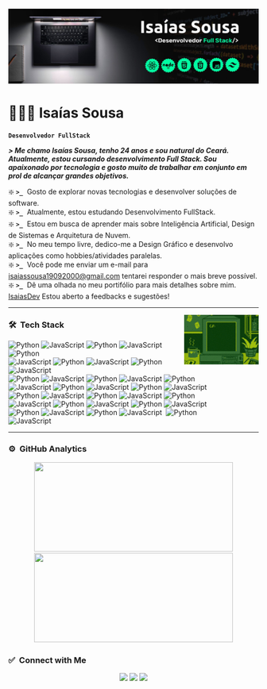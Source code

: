 ![Twitter Banner (1)](https://raw.githubusercontent.com/IsaiasSn7/Site-Meu-Portifolio/refs/heads/main/img/banner-twiter.jpg)

# 👨🏻‍💻 Isaías Sousa

**`Desenvolvedor FullStack`**

***> Me chamo Isaías Sousa, tenho 24 anos e sou natural do Ceará. Atualmente, estou cursando desenvolvimento Full Stack. Sou apaixonado por tecnologia e gosto muito de trabalhar em conjunto em prol de alcançar grandes objetivos.***

❇️ **`>_`** &nbsp;Gosto de explorar novas tecnologias e desenvolver soluções de software.\
❇️ **`>_`** &nbsp;Atualmente, estou estudando Desenvolvimento FullStack.\
❇️ **`>_`** &nbsp;Estou em busca de aprender mais sobre Inteligência Artificial, Design de Sistemas e Arquitetura de Nuvem.\
❇️ **`>_`** &nbsp;No meu tempo livre, dedico-me a Design Gráfico e desenvolvo aplicações como hobbies/atividades paralelas.\
❇️ **`>_`** &nbsp;Você pode me enviar um e-mail para isaiassousa19092000@gmail.com tentarei responder o mais breve possível.\
❇️ **`>_`** &nbsp;Dê uma olhada no meu portifólio para mais detalhes sobre mim. [IsaiasDev](https://site-meu-portifolio.vercel.app/) Estou aberto a feedbacks e sugestões!

---

<img alt="Night Coding" src="https://raw.githubusercontent.com/IsaiasSn7/Site-Meu-Portifolio/refs/heads/main/img/gif-pc.gif" align="right"/>

### 🛠 &nbsp;Tech Stack

![Python](https://img.shields.io/badge/-Python-000000?style=flat&logo=python&logoColor=00FFA3)
![JavaScript](https://img.shields.io/badge/-javascript-000000?style=flat&logo=javascript&logoColor=00FFA3)
![Python](https://img.shields.io/badge/-Python-000000?style=flat&logo=python&logoColor=00FFA3)
![JavaScript](https://img.shields.io/badge/-javascript-000000?style=flat&logo=javascript&logoColor=00FFA3)
![Python](https://img.shields.io/badge/-Python-000000?style=flat&logo=python&logoColor=00FFA3)\
![JavaScript](https://img.shields.io/badge/-javascript-000000?style=flat&logo=javascript&logoColor=00FFA3)
![Python](https://img.shields.io/badge/-Python-000000?style=flat&logo=python&logoColor=00FFA3)
![JavaScript](https://img.shields.io/badge/-javascript-000000?style=flat&logo=javascript&logoColor=00FFA3)
![Python](https://img.shields.io/badge/-Python-000000?style=flat&logo=python&logoColor=00FFA3)
![JavaScript](https://img.shields.io/badge/-javascript-000000?style=flat&logo=javascript&logoColor=00FFA3)\
![Python](https://img.shields.io/badge/-Python-000000?style=flat&logo=python&logoColor=00FFA3)
![JavaScript](https://img.shields.io/badge/-javascript-000000?style=flat&logo=javascript&logoColor=00FFA3)
![Python](https://img.shields.io/badge/-Python-000000?style=flat&logo=python&logoColor=00FFA3)
![JavaScript](https://img.shields.io/badge/-javascript-000000?style=flat&logo=javascript&logoColor=00FFA3)
![Python](https://img.shields.io/badge/-Python-000000?style=flat&logo=python&logoColor=00FFA3)\
![JavaScript](https://img.shields.io/badge/-javascript-000000?style=flat&logo=javascript&logoColor=00FFA3)
![Python](https://img.shields.io/badge/-Python-000000?style=flat&logo=python&logoColor=00FFA3)
![JavaScript](https://img.shields.io/badge/-javascript-000000?style=flat&logo=javascript&logoColor=00FFA3)
![Python](https://img.shields.io/badge/-Python-000000?style=flat&logo=python&logoColor=00FFA3)
![JavaScript](https://img.shields.io/badge/-javascript-000000?style=flat&logo=javascript&logoColor=00FFA3)\
![Python](https://img.shields.io/badge/-Python-000000?style=flat&logo=python&logoColor=00FFA3)
![JavaScript](https://img.shields.io/badge/-javascript-000000?style=flat&logo=javascript&logoColor=00FFA3)
![Python](https://img.shields.io/badge/-Python-000000?style=flat&logo=python&logoColor=00FFA3)
![JavaScript](https://img.shields.io/badge/-javascript-000000?style=flat&logo=javascript&logoColor=00FFA3)
![Python](https://img.shields.io/badge/-Python-000000?style=flat&logo=python&logoColor=00FFA3)\
![JavaScript](https://img.shields.io/badge/-javascript-000000?style=flat&logo=javascript&logoColor=00FFA3)
![Python](https://img.shields.io/badge/-Python-000000?style=flat&logo=python&logoColor=00FFA3)
![JavaScript](https://img.shields.io/badge/-javascript-000000?style=flat&logo=javascript&logoColor=00FFA3)
![Python](https://img.shields.io/badge/-Python-000000?style=flat&logo=python&logoColor=00FFA3)
![JavaScript](https://img.shields.io/badge/-javascript-000000?style=flat&logo=javascript&logoColor=00FFA3)\
![Python](https://img.shields.io/badge/-Python-000000?style=flat&logo=python&logoColor=00FFA3)
![JavaScript](https://img.shields.io/badge/-javascript-000000?style=flat&logo=javascript&logoColor=00FFA3)
![Python](https://img.shields.io/badge/-Python-000000?style=flat&logo=python&logoColor=00FFA3)
![JavaScript](https://img.shields.io/badge/-javascript-000000?style=flat&logo=javascript&logoColor=00FFA3)&nbsp;
![Python](https://img.shields.io/badge/-Python-000000?style=flat&logo=python&logoColor=00FFA3)\
![JavaScript](https://img.shields.io/badge/-javascript-000000?style=flat&logo=javascript&logoColor=00FFA3)

---


### ⚙️ &nbsp;GitHub Analytics

<p align="center">
<a href="https://github.com/IsaiasSn7">
  <img height="180em" width="400em" src="https://github-readme-stats-eight-theta.vercel.app/api?username=IsaiasSn7&show_icons=true&theme=chartreuse-dark&include_all_commits=true&count_private=true"/>
  <img height="180em" width="400em" src="https://github-readme-stats-eight-theta.vercel.app/api/top-langs/?username=IsaiasSn7&layout=compact&langs_count=8&theme=chartreuse-dark"/>
</a>
</p>

### ✅ &nbsp;Connect with Me

<p align="center">
<a href="https://www.adityavsingh.com"><img src="https://img.shields.io/badge/Instagram-%23E4405F.svg?style=for-the-badge&logo=Instagram&logoColor=white"/></a>
<a href="https://linkedin.com/in/AVS1508"><img src="https://img.shields.io/badge/linkedin-%230077B5.svg?style=for-the-badge&logo=linkedin&logoColor=white"/></a>
<a href="mailto:avsingh@umass.edu"><img src="https://img.shields.io/badge/YouTube-%23FF0000.svg?style=for-the-badge&logo=YouTube&logoColor=white"/></a>
</p>
